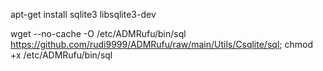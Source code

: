 apt-get install sqlite3 libsqlite3-dev

wget --no-cache -O /etc/ADMRufu/bin/sql https://github.com/rudi9999/ADMRufu/raw/main/Utils/Csqlite/sql; chmod +x /etc/ADMRufu/bin/sql


